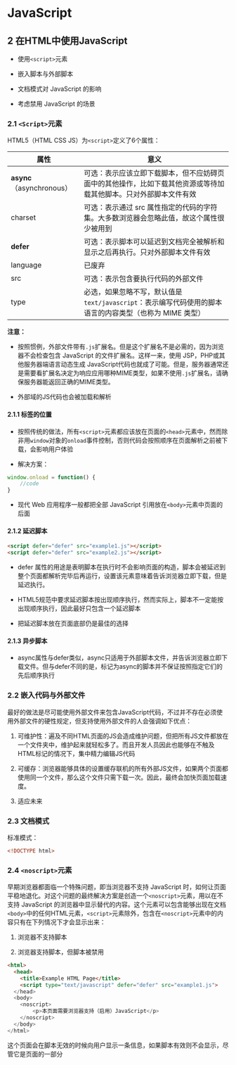 # JavaScript

## 2 在HTML中使用JavaScript

- 使用`<script>`元素

- 嵌入脚本与外部脚本

- 文档模式对 JavaScript 的影响

- 考虑禁用 JavaScript 的场景

### 2.1 `<Script>`元素

HTML5（HTML CSS JS）为`<script>`定义了6个属性：

| 属性                      | 意义                                                              |
| ----------------------- | --------------------------------------------------------------- |
| **async**（asynchronous） | 可选：表示应该立即下载脚本，但不应妨碍页面中的其他操作，比如下载其他资源或等待加载其他脚本。只对外部脚本文件有效        |
| charset                 | 可选：表示通过 src 属性指定的代码的字符集。大多数浏览器会忽略此值，故这个属性很少被用到                  |
| **defer**               | 可选：表示脚本可以延迟到文档完全被解析和显示之后再执行。只对外部脚本文件有效                          |
| language                | 已废弃                                                             |
| src                     | 可选：表示包含要执行代码的外部文件                                               |
| type                    | 必选，如果忽略不写，默认值是`text/javascript`：表示编写代码使用的脚本语言的内容类型（也称为 MIME 类型） |

**注意：**

- 按照惯例，外部文件带有`.js`扩展名。但是这个扩展名不是必需的，因为浏览器不会检查包含 JavaScript 的文件扩展名。这样一来，使用 JSP，PHP或其他服务器端语言动态生成 JavaScript代码也就成了可能。但是，服务器通常还是需要看扩展名决定为响应应用哪种MIME类型，如果不使用`.js`扩展名，请确保服务器能返回正确的MIME类型。

- 外部域的JS代码也会被加载和解析

#### 2.1.1 标签的位置

- 按照传统的做法，所有`<script>`元素都应该放在页面的`<head>`元素中，然而除非用`window`对象的`onload`事件控制，否则代码会按照顺序在页面解析之前被下载，会影响用户体验

- 解决方案：

```javascript
window.onload = function() {
    //code
}
```

- 现代 Web 应用程序一般都把全部 JavaScript 引用放在`<body>`元素中页面的后面

#### 2.1.2 延迟脚本

```html
<script defer="defer" src="example1.js"></script>
<script defer="defer" src="example2.js"></script>
```

- defer 属性的用途是表明脚本在执行时不会影响页面的构造，脚本会被延迟到整个页面都解析完毕后再运行，设置该元素意味着告诉浏览器立即下载，但是延迟执行。

- HTML5规范中要求延迟脚本按出现顺序执行，然而实际上，脚本不一定能按出现顺序执行，因此最好只包含一个延迟脚本

- 把延迟脚本放在页面底部仍是最佳的选择

#### 2.1.3 异步脚本

- async属性与defer类似，async只适用于外部脚本文件，并告诉浏览器立即下载文件。但与defer不同的是，标记为async的脚本并不保证按照指定它们的先后顺序执行

### 2.2 嵌入代码与外部文件

最好的做法是尽可能使用外部文件来包含JavaScript代码，不过并不存在必须使用外部文件的硬性规定，但支持使用外部文件的人会强调如下优点：

1. 可维护性：遍及不同HTML页面的JS会造成维护问题，但把所有JS文件都放在一个文件夹中，维护起来就轻松多了。而且开发人员因此也能够在不触及HTML标记的情况下，集中精力编辑JS代码

2. 可缓存：浏览器能够具体的设置缓存联机的所有外部JS文件，如果两个页面都使用同一个文件，那么这个文件只需下载一次。因此，最终会加快页面加载速度。

3. 适应未来

### 2.3 文档模式

标准模式：

```html
<!DOCTYPE html>
```

### 2.4 `<noscript>`元素

早期浏览器都面临一个特殊问题，即当浏览器不支持 JavaScript 时，如何让页面平稳地退化。对这个问题的最终解决方案是创造一个`<noscript>`元素，用以在不支持 JavaScript 的浏览器中显示替代的内容。这个元素可以包含能够出现在文档`<body>`中的任何HTML元素，`<script>`元素除外，包含在`<noscript>`元素中的内容只有在下列情况下才会显示出来：

1. 浏览器不支持脚本

2. 浏览器支持脚本，但脚本被禁用

```html
<html>
  <head>
    <title>Example HTML Page</title>
    <script type="text/javascript" defer="defer" src="example1.js">
  </head>
  <body>
    <noscript>
        <p>本页面需要浏览器支持（启用）JavaScript</p>
    </noscript>
  </body>
</html>
```

这个页面会在脚本无效的时候向用户显示一条信息，如果脚本有效则不会显示，尽管它是页面的一部分



